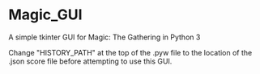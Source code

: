 # Magic_GUI
A simple tkinter GUI for Magic: The Gathering in Python 3

Change "HISTORY_PATH" at the top of the .pyw file to the location of the .json score file before attempting to use this GUI.

